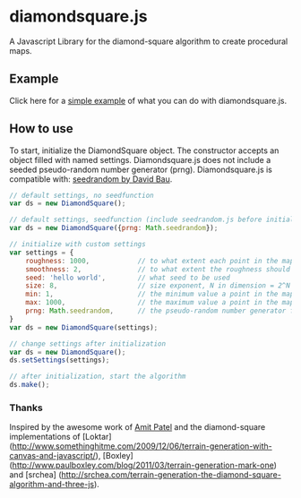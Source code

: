# diamondsquare.js
A Javascript Library for the diamond-square algorithm to create procedural maps.

## Example
Click here for a  [simple example](http://www.arothuis.nl/projects/diamondsquare/) of what you can do with diamondsquare.js.

## How to use
To start, initialize the DiamondSquare object. The constructor accepts an object filled with named settings. Diamondsquare.js does not include a seeded pseudo-random number generator (prng). Diamondsquare.js is compatible with: [seedrandom by David Bau](https://github.com/davidbau/seedrandom).

```js
// default settings, no seedfunction
var ds = new DiamondSquare();

// default settings, seedfunction (include seedrandom.js before initializing DiamondSquare)
var ds = new DiamondSquare({prng: Math.seedrandom});

// initialize with custom settings
var settings = {
    roughness: 1000,            // to what extent each point in the map will differ from its neighbor
    smoothness: 2,              // to what extent the roughness should be smoothened
    seed: 'hello world',        // what seed to be used
    size: 8,                    // size exponent, N in dimension = 2^N + 1 (a requirement for the diamond-square algorithm)
    min: 1,                     // the minimum value a point in the map can have 
    max: 1000,                  // the maximum value a point in the map can have
    prng: Math.seedrandom,      // the pseudo-random number generator function to use
}
var ds = new DiamondSquare(settings);

// change settings after initialization
var ds = new DiamondSquare();
ds.setSettings(settings);

// after initialization, start the algorithm
ds.make();
```

### Thanks
Inspired by the awesome work of [Amit Patel](http://www.redblobgames.com/) and the diamond-square implementations of [Loktar] (http://www.somethinghitme.com/2009/12/06/terrain-generation-with-canvas-and-javascript/), [Boxley] (http://www.paulboxley.com/blog/2011/03/terrain-generation-mark-one) and [srchea] (http://srchea.com/terrain-generation-the-diamond-square-algorithm-and-three-js).
